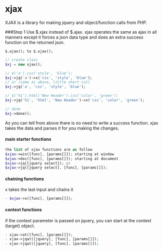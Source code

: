 xjax
====

XJAX is a library for making jquery and object/function calls from PHP.

###Step 1
Use $.xjax instead of $.ajax. xjax operates the same as ajax in all manners except it forces a json data type and does an extra success function on the returned json.

```javscript
$.ajax(); to $.xjax();
```

```php
// create class
$xj = new xjax();

// $('a').css('style', 'blue');
$xj->jq('a')->x('css', 'style', 'blue');
// or (same as above, little short cut)
$xj->jq('a', 'css', 'style', 'blue');

// $('h1').html('New Header').css('color', 'green');
$xj->jq('h1', 'html', 'New Header')->x('css', 'color', 'green');

// done
$xj->done();
```
As you can tell from above there is no need to write a success function. xjax takes the data and parses it for you making the changes.

#### main starter functions
```php
the list of xjax functions are as follow
$xjax->win([func], [params[]]); starting at window
$xjax->doc([func], [params[]]); starting at document
$xjax->jq([jquery select]); or
$xjax->jq([jquery select], [func], [params[]]); 
```

#### chaining functions 
x takes the last input and chains it
```php
- $xjax->x([func], [params[]]);
```

#### context functions
if the context parameter is passed on jquery, you can start at the context (target) object.
```php
- xjax->at([func], [params[]]);
- xjax->jqat([jquery], [func], [params[]]);
- xjax->jqat([jquery], [func], [params[]]);
```


